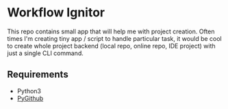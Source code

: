 
# Workflow Ignitor

This repo contains small app that will help me with project creation. Often times I'm creating tiny app / script to handle particular task, it would be cool to create whole project backend (local repo, online repo, IDE project) with just a single CLI command.

## Requirements

* Python3
* [PyGithub](https://github.com/PyGithub/PyGithub)
